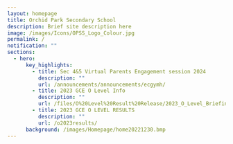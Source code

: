 ```yaml
---
layout: homepage
title: Orchid Park Secondary School
description: Brief site description here
image: /images/Icons/OPSS_Logo_Colour.jpg
permalink: /
notification: ""
sections:
  - hero:
      key_highlights:
        - title: Sec 4&5 Virtual Parents Engagement session 2024
          description: ""
          url: /announcements/announcements/ecgymh/
        - title: 2023 GCE O Level Info
          description: ""
          url: /files/O%20Level%20Result%20Release/2023_O_Level_Briefing_Slides_for_Students_OPSS.pdf
        - title: 2023 GCE O LEVEL RESULTS
          description: ""
          url: /o2023results/
      background: /images/Homepage/home20221230.bmp
---
```

